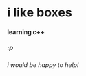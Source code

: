 <h1>i like boxes</h1>

<h4>learning c++</h4>


<h5>:p</h5>


<h6>i would be happy to help!</h6>
  

<!---
this is a ✨ special ✨ repository because its `README.md` (this file) appears on your GitHub profile.
You can click the Preview link to take a look at your changes.
--->
